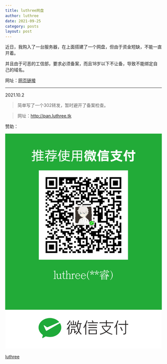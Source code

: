 ```yaml
---
title: luthree网盘
author: luthree
date: 2021-09-25
category: posts
layout: post
---
```


近日，我购入了一台服务器，在上面搭建了一个网盘，但由于资金短缺，不能一直开着。

并且由于可恶的工信部，要求必须备案，而且18岁以下不让备，导致不能绑定自己的域名。

网址：[网页链接](http://39.100.26.144:4321/)

----------

2021.10.2

>简单写了一个302转发，暂时避开了备案检查。

>网址：http://pan.luthree.tk

赞助：

![微信收款码](/img/mm_facetoface_collect_qrcode_1632534792604.png "赞助")

[luthree](http://luthree.tk)
